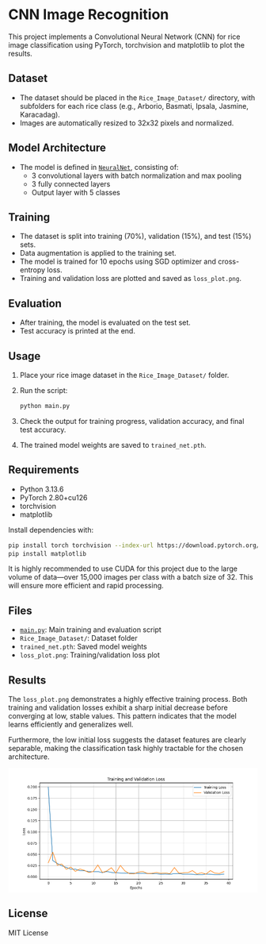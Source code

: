 # CNN Image Recognition

This project implements a Convolutional Neural Network (CNN) for rice image classification using PyTorch, torchvision and matplotlib to plot the results.

## Dataset

- The dataset should be placed in the `Rice_Image_Dataset/` directory, with subfolders for each rice class (e.g., Arborio, Basmati, Ipsala, Jasmine, Karacadag).
- Images are automatically resized to 32x32 pixels and normalized.

## Model Architecture

- The model is defined in [`NeuralNet`](main.py), consisting of:
  - 3 convolutional layers with batch normalization and max pooling
  - 3 fully connected layers
  - Output layer with 5 classes

## Training

- The dataset is split into training (70%), validation (15%), and test (15%) sets.
- Data augmentation is applied to the training set.
- The model is trained for 10 epochs using SGD optimizer and cross-entropy loss.
- Training and validation loss are plotted and saved as `loss_plot.png`.

## Evaluation

- After training, the model is evaluated on the test set.
- Test accuracy is printed at the end.

## Usage

1. Place your rice image dataset in the `Rice_Image_Dataset/` folder.
2. Run the script:

   ```sh
   python main.py
   ```

3. Check the output for training progress, validation accuracy, and final test accuracy.
4. The trained model weights are saved to `trained_net.pth`.

## Requirements

- Python 3.13.6
- PyTorch 2.80+cu126
- torchvision
- matplotlib

Install dependencies with:

```sh
pip install torch torchvision --index-url https://download.pytorch.org/whl/cu128 
pip install matplotlib
```

It is highly recommended to use CUDA for this project due to the large volume of data—over 15,000 images per class with a batch size of 32. This will ensure more efficient and rapid processing.

## Files

- [`main.py`](main.py): Main training and evaluation script
- `Rice_Image_Dataset/`: Dataset folder
- `trained_net.pth`: Saved model weights
- `loss_plot.png`: Training/validation loss plot

## Results

The `loss_plot.png` demonstrates a highly effective training process. Both training and validation losses exhibit a sharp initial decrease before converging at low, stable values. This pattern indicates that the model learns efficiently and generalizes well. 

Furthermore, the low initial loss suggests the dataset features are clearly separable, making the classification task highly tractable for the chosen architecture.

<div align="center">
  <img align="center" src= "https://github.com/Italohek/CNN-Image-Recognition/blob/main/loss_plot.png" width="720" />
</div>

## License

MIT License
